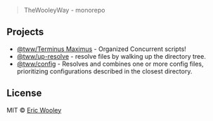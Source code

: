 > TheWooleyWay - monorepo

## Projects
* [@tww/Terminus Maximus](https://github.com/thewooleyway/thewooleymeta/tree/master/packages/terminus-maximus) - Organized Concurrent scripts!
* [@tww/up-resolve](https://github.com/thewooleyway/thewooleymeta/tree/master/packages/up-resolve) - resolve files by walking up the directory tree.
* [@tww/config](https://github.com/thewooleyway/thewooleymeta/tree/master/packages/config) - Resolves and combines one or more config files, prioritizing configurations described in the closest directory.



## License

MIT © [Eric Wooley](github.com/ericwooley)
